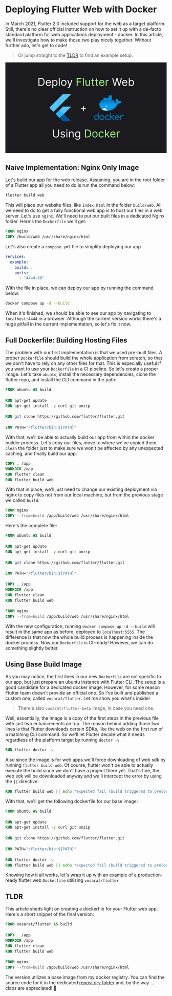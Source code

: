 # Deploying Flutter Web with Docker

In March 2021, Flutter 2.0 included support for the web as a target platform. Still, there's no clear official instruction on how to set it up with a de-facto standard platform for web applications deployment - docker. In this article, we'll investigate how to make those two play nicely together. Without further ado, let's get to code!

> Or jump straight to the [TLDR](#tldr) to find an example setup.

![](thumb.png)

## Naive Implementation: Nginx Only Image

Let's build our app for the web release. Assuming, you are in the root folder of a Flutter app all you need to do is run the command below:

```sh
flutter build web
```

This will place our website files, like `index.html` in the folder `build/web`. All we need to do to get a fully functional web app is to host our files in a web server. Let's use `nginx`. We'll need to put our built files in a dedicated Nginx folder. Here's the `Dockerfile` we'll get:

```dockerfile
FROM nginx
COPY /build/web /usr/share/nginx/html
```

Let's also create a `compose.yml` file to simplify deploying our app

```yaml
services:
  example:
    build: .
    ports:
      - "4444:80"
```

With the file in place, we can deploy our app by running the command below:

```sh
docker compose up -d --build
```

When it's finished, we should be able to see our app by navigating to `localhost:4444` in a browser. Although the current version works there's a huge pitfall in the current implementation, so let's fix it now.

## Full Dockerfile: Building Hosting Files  

The problem with our first implementation is that we used pre-built files. A proper `Dockerfile` should build the whole application from scratch, so that we don't have to rely on any other files for that. This is especially useful if you want to use your `Dockerfile` in a CI pipeline. So let's create a proper image. Let's take `ubuntu`, install the necessary dependencies, clone the flutter repo, and install the CLI command in the path:

```dockerfile
FROM ubuntu AS build

RUN apt-get update
RUN apt-get install -y curl git unzip

RUN git clone https://github.com/flutter/flutter.git 

ENV PATH="/flutter/bin:${PATH}"
```

With that, we'll be able to actually build our app from within the docker builder process. Let's copy our files, move to where we've copied them, `clean` the folder just to make sure we won't be affected by any unexpected caching, and finally build our app:

```dockerfile
COPY . /app
WORKDIR /app
RUN flutter clean
RUN flutter build web
```

With that in place, we'll just need to change our existing deployment via nginx to copy files not from our local machine, but from the previous stage we called `build`:

```dockerfile
FROM nginx
COPY --from=build /app/build/web /usr/share/nginx/html
```

Here's the complete file:

```dockerfile
FROM ubuntu AS build

RUN apt-get update
RUN apt-get install -y curl git unzip

RUN git clone https://github.com/flutter/flutter.git 

ENV PATH="/flutter/bin:${PATH}"

COPY . /app
WORKDIR /app
RUN flutter clean
RUN flutter build web

FROM nginx
COPY --from=build /app/build/web /usr/share/nginx/html
```

With the new configuration, running `docker compose up -d --build` will result in the same app as before, deployed to `localhost:5555`. The difference is that now the whole build process is happening inside the docker process. Now our `Dockerfile` is CI-ready! However, we can do something slightly better.

## Using Base Build Image

As you may notice, the first lines in our new `Dockerfile` are not specific to our app, but just prepare an ubuntu instance with Flutter CLI. The setup is a good candidate for a dedicated docker image. However, for some reason Flutter team doesn't provide an official one. So I've built and published a custom one, called `vosarat/flutter`. Let me show you what's inside!

> There's also `vosarat/flutter-beta` image, in case you need one.

Well, essentially, the image is a copy of the first steps in the previous file with just two enhancements on top. The reason behind adding those two lines is that Flutter downloads certain SDKs, like the web on the first run of a matching CLI command. So we'll let Flutter decide what it needs regardless of the platform target by running `doctor -v`

```dockerfile
RUN flutter doctor -v
```

Also since the image is for web apps we'll force downloading of web sdk by running `flutter build web`. Of course, flutter won't be able to actually execute the build since we don't have a project there yet. That's fine, the web sdk will be downloaded anyway and we'll intercept the error by using the `||` directive:

```dockerfile
RUN flutter build web || echo "expected fail (build triggered to preload web sdk)"
```

With that, we'll get the following dockerfile for our base image:

```dockerfile
FROM ubuntu AS build

RUN apt-get update
RUN apt-get install -y curl git unzip

RUN git clone https://github.com/flutter/flutter.git 

ENV PATH="/flutter/bin:${PATH}"

RUN flutter doctor -v
RUN flutter build web || echo "expected fail (build triggered to preload web sdk)"
```

Knowing how it all works, let's wrap it up with an example of a production-ready flutter web `Dockerfile` utilizing `vosarat/flutter`

## TLDR

This article sheds light on creating a dockerfile for your Flutter web app. Here's a short snippet of the final version:

```dockerfile
FROM vosarat/flutter AS build

COPY . /app
WORKDIR /app 
RUN flutter clean 
RUN flutter build web

FROM nginx
COPY --from=build /app/build/web /usr/share/nginx/html
```

The version utilizes a base image from my docker registry. You can find the source code for it in the dedicated [repository folder](https://github.com/astorDev/versy/tree/main/flutter) and, by the way ... claps are appreciated! 👏
